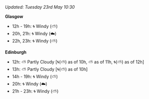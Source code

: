 *Updated: Tuesday 23rd May 10:30*

**Glasgow**

* 12h - 19h: :cyclone: Windy (:partly_sunny:)
* 20h, 21h: :cyclone: Windy (:cloud:)
* 22h, 23h: :cyclone: Windy (:partly_sunny:)

**Edinburgh**

* 12h: :partly_sunny: Partly Cloudy [:cyclone:(:partly_sunny:) as of 10h, :partly_sunny: as of 11h, :cyclone:(:partly_sunny:) as of 12h]
* 13h: :partly_sunny: Partly Cloudy [:cyclone:(:partly_sunny:) as of 10h]
* 14h - 19h: :cyclone: Windy (:partly_sunny:)
* 20h: :cyclone: Windy (:cloud:)
* 21h - 23h: :cyclone: Windy (:partly_sunny:)
